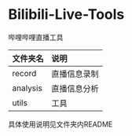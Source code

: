 # Bilibili-Live-Tools
哔哩哔哩直播工具

|文件夹名|说明|
|:-|:-|
|record|直播信息录制|
|analysis|直播信息分析|
|utils|工具|

具体使用说明见文件夹内README
